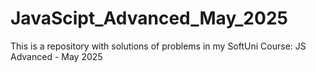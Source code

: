 # JavaScipt_Advanced_May_2025
This is a repository with solutions of problems in my SoftUni Course: JS Advanced - May 2025
